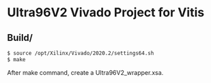 # Ultra96V2 Vivado Project for Vitis

## Build/

```txt
$ source /opt/Xilinx/Vivado/2020.2/settings64.sh
$ make
```

After make command, create a Ultra96V2_wrapper.xsa.
